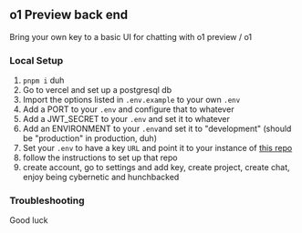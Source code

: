 ## o1 Preview back end

Bring your own key to a basic UI for chatting with o1 preview / o1

### Local Setup

1. `pnpm i` duh
2. Go to vercel and set up a postgresql db
3. Import the options listed in `.env.example` to your own `.env`
4. Add a PORT to your `.env` and configure that to whatever
5. Add a JWT_SECRET to your `.env` and set it to whatever
6. Add an ENVIRONMENT to your `.env`and set it to "development" (should be "production" in production, duh)
7. Set your `.env` to have a key `URL` and point it to your instance of [this repo](https://github.com/0xhanvalen/o1-preview-web-fe)
8. follow the instructions to set up that repo
9. create account, go to settings and add key, create project, create chat, enjoy being cybernetic and hunchbacked

### Troubleshooting

Good luck
